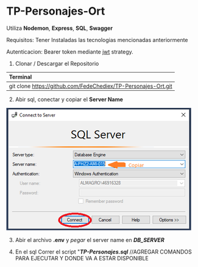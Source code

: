 # TP-Personajes-Ort
Utiliza **Nodemon**, **Express**, **SQL**, **Swagger**

Requisitos: Tener Instaladas las tecnologias mencionadas anteriormente

Autenticacion: Bearer token mediante [jwt](https://jwt.io/) strategy.  

1. Clonar / Descargar el Repositorio
   
| Terminal |
| :---     |
| git clone https://github.com/FedeChediex/TP-Personajes-Ort.git |

2. Abir sql, conectar y copiar el  **Server Name**

![](/ReadmeImg/Sql-Server-Name.PNG)

3. Abir el archivo **.env** y *pegar* el server name en ***DB_SERVER***

4. En el sql Correr el script "***TP-Personajes.sql***
//AGREGAR COMANDOS PARA EJECUTAR Y DONDE VA A ESTAR DISPONIBLE
	

